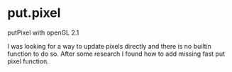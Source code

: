 # put.pixel
putPixel with openGL 2.1

I was looking for a way to update pixels directly and there is no builtin function to do so.
After some research I found how to add missing fast put pixel function.
